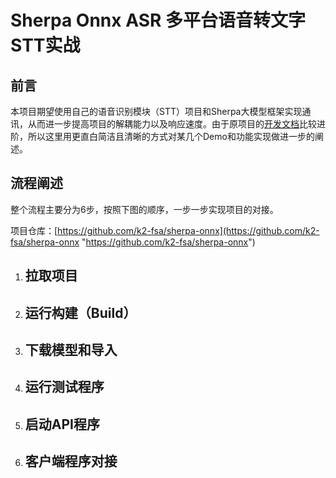 # Sherpa Onnx ASR 多平台语音转文字STT实战

## 前言

本项目期望使用自己的语音识别模块（STT）项目和Sherpa大模型框架实现通讯，从而进一步提高项目的解耦能力以及响应速度。由于原项目的[开发文档](https://k2-fsa.github.io/sherpa/onnx/tutorials/index.html "开发文档")比较进阶，所以这里用更直白简洁且清晰的方式对某几个Demo和功能实现做进一步的阐述。

## 流程阐述

整个流程主要分为6步，按照下图的顺序，一步一步实现项目的对接。

项目仓库：[https://github.com/k2-fsa/sherpa-onnx](https://github.com/k2-fsa/sherpa-onnx "https://github.com/k2-fsa/sherpa-onnx")

1. ## 拉取项目
2. ## 运行构建（Build）
3. ## 下载模型和导入
4. ## 运行测试程序
5. ## 启动API程序
6. ## 客户端程序对接
